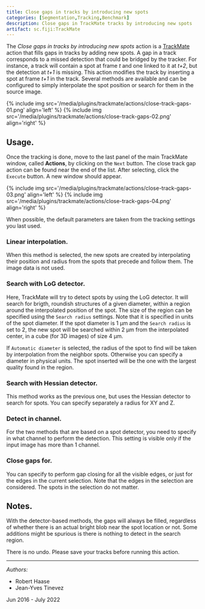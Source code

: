 ```yaml
---
title: Close gaps in tracks by introducing new spots
categories: [Segmentation,Tracking,Benchmark]
description: Close gaps in TrackMate tracks by introducing new spots
artifact: sc.fiji:TrackMate
---
```


The _Close gaps in tracks by introducing new spots_ action is a  [TrackMate](/plugins/trackmate/index) action that fills gaps in tracks by adding new spots. 
A gap in a track corresponds to a missed detection that could be bridged by the tracker.
For instance, a track will contain a spot at frame _t_ and one linked to it at _t+2_, but the detection at _t+1_ is missing.
This action modifies the track by inserting a spot at frame _t+1_ in the track.
Several methods are available and can be configured to simply interpolate the spot position or search for them in the source image.

{% include img src='/media/plugins/trackmate/actions/close-track-gaps-01.png' align='left'  %}
{% include img src='/media/plugins/trackmate/actions/close-track-gaps-02.png' align='right'  %}


## Usage.

Once the tracking is done, move to the last panel of the main TrackMate window, called **Actions**, by clicking on the `Next` button.
The close track gap action can be found near the end of the list. 
After selecting, click the `Execute` button.
A new window should appear.

{% include img src='/media/plugins/trackmate/actions/close-track-gaps-03.png'  align='left' %}
{% include img src='/media/plugins/trackmate/actions/close-track-gaps-04.png' align='right'  %}

When possible, the default parameters are taken from the tracking settings you last used.

### Linear interpolation.

When this method is selected,  the new spots are created by interpolating their position and radius from the spots that precede and follow them.
The image data is not used.

### Search with LoG detector.

Here, TrackMate will try to detect spots by using the LoG detector.
It will search for brigth, roundish structures of a given diameter, within a region around the interpolated position of the spot. 
The size of the region can be specified using the `Search radius` settings.
Note that it is specified in units of the spot diameter. 
If the spot diameter is 1 μm and the `Search radius` is set to 2, the new spot will be searched within 2 μm from the interpolated center, in a cube (for 3D images) of size 4 μm.

If `Automatic diameter` is selected, the radius of the spot to find will be taken by interpolation from the neighbor spots.
Otherwise you can specify a diameter in physical units. 
The spot inserted will be the one with the largest quality found in the region.

### Search with Hessian detector.

This method works as the previous one, but uses the Hessian detector to search for spots. 
You can specify separately a radius for XY and Z.

### Detect in channel.

For the two methods that are based on a spot detector, you need to specify in what channel to perform the detection.
This setting is visible only if the input image has more than 1 channel.

### Close gaps for.

You can specify to perform gap closing for all the visible edges, or just for the edges in the current selection.
Note that the edges in the selection are considered. 
The spots in the selection do not matter.


##  Notes.

With the detector-based methods, the gaps will always be filled, regardless of whether there is an actual bright blob  near the spot location or not.
Some additions might be spurious is there is nothing to detect in the search region.

There is no undo.
Please save your tracks before running this action.

_____________________
*Authors:*
- Robert Haase
- Jean-Yves Tinevez

Jun 2016 - July 2022
